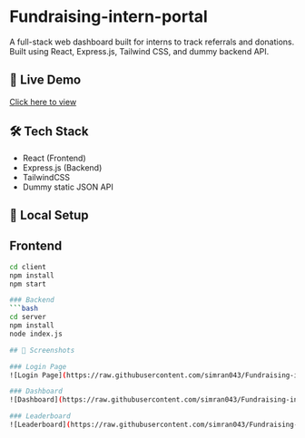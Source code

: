 # Fundraising-intern-portal
A full-stack web dashboard built for interns to track referrals and donations. Built using React, Express.js, Tailwind CSS, and dummy backend API.

## 🔗 Live Demo
[Click here to view](https://your-netlify-link.netlify.app)

## 🛠 Tech Stack
- React (Frontend)
- Express.js (Backend)
- TailwindCSS
- Dummy static JSON API

## 🚀 Local Setup

## Frontend
```bash
cd client
npm install
npm start

### Backend
```bash
cd server
npm install
node index.js

## 📸 Screenshots 

### Login Page
![Login Page](https://raw.githubusercontent.com/simran043/Fundraising-intern-portal/main/screenshort/Login.png)

### Dashboard
![Dashboard](https://raw.githubusercontent.com/simran043/Fundraising-intern-portal/main/screenshort/Dashboard.png)

### Leaderboard
![Leaderboard](https://raw.githubusercontent.com/simran043/Fundraising-intern-portal/main/screenshort/Leaderboard.png)
